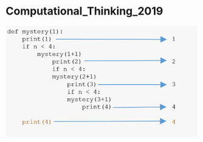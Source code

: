 # Computational_Thinking_2019

![alt text](https://github.com/eimearbutler7/Computational_Thinking_2019/blob/master/Q1%20Method%202.png)

